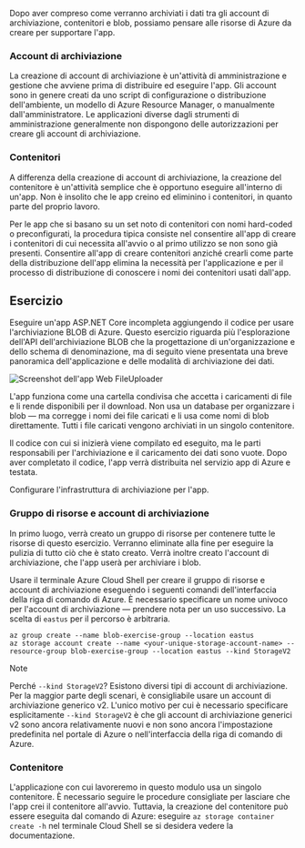 Dopo aver compreso come verranno archiviati i dati tra gli account di archiviazione, contenitori e blob, possiamo pensare alle risorse di Azure da creare per supportare l'app.

### <a name="storage-accounts"></a>Account di archiviazione

La creazione di account di archiviazione è un'attività di amministrazione e gestione che avviene prima di distribuire ed eseguire l'app. Gli account sono in genere creati da uno script di configurazione o distribuzione dell'ambiente, un modello di Azure Resource Manager, o manualmente dall'amministratore. Le applicazioni diverse dagli strumenti di amministrazione generalmente non dispongono delle autorizzazioni per creare gli account di archiviazione.

### <a name="containers"></a>Contenitori

A differenza della creazione di account di archiviazione, la creazione del contenitore è un'attività semplice che è opportuno eseguire all'interno di un'app. Non è insolito che le app creino ed eliminino i contenitori, in quanto parte del proprio lavoro.

Per le app che si basano su un set noto di contenitori con nomi hard-coded o preconfigurati, la procedura tipica consiste nel consentire all'app di creare i contenitori di cui necessita all'avvio o al primo utilizzo se non sono già presenti. Consentire all'app di creare contenitori anziché crearli come parte della distribuzione dell'app elimina la necessità per l'applicazione e per il processo di distribuzione di conoscere i nomi dei contenitori usati dall'app.

## <a name="exercise"></a>Esercizio

Eseguire un'app ASP.NET Core incompleta aggiungendo il codice per usare l'archiviazione BLOB di Azure. Questo esercizio riguarda più l'esplorazione dell'API dell'archiviazione BLOB che la progettazione di un'organizzazione e dello schema di denominazione, ma di seguito viene presentata una breve panoramica dell'applicazione e delle modalità di archiviazione dei dati.

![Screenshot dell'app Web FileUploader](../media-drafts/fileuploader-with-files.PNG)

L'app funziona come una cartella condivisa che accetta i caricamenti di file e li rende disponibili per il download. Non usa un database per organizzare i blob &mdash; ma corregge i nomi dei file caricati e li usa come nomi di blob direttamente. Tutti i file caricati vengono archiviati in un singolo contenitore.

Il codice con cui si inizierà viene compilato ed eseguito, ma le parti responsabili per l'archiviazione e il caricamento dei dati sono vuote. Dopo aver completato il codice, l'app verrà distribuita nel servizio app di Azure e testata.

Configurare l'infrastruttura di archiviazione per l'app.

### <a name="resource-group-and-storage-account"></a>Gruppo di risorse e account di archiviazione

In primo luogo, verrà creato un gruppo di risorse per contenere tutte le risorse di questo esercizio. Verranno eliminate alla fine per eseguire la pulizia di tutto ciò che è stato creato. Verrà inoltre creato l'account di archiviazione, che l'app userà per archiviare i blob.

Usare il terminale Azure Cloud Shell per creare il gruppo di risorse e account di archiviazione eseguendo i seguenti comandi dell'interfaccia della riga di comando di Azure. È necessario specificare un nome univoco per l'account di archiviazione &mdash; prendere nota per un uso successivo. La scelta di `eastus` per il percorso è arbitraria.

```console
az group create --name blob-exercise-group --location eastus
az storage account create --name <your-unique-storage-account-name> --resource-group blob-exercise-group --location eastus --kind StorageV2
```

> [!NOTE]
> Perché `--kind StorageV2`? Esistono diversi tipi di account di archiviazione. Per la maggior parte degli scenari, è consigliabile usare un account di archiviazione generico v2. L'unico motivo per cui è necessario specificare esplicitamente `--kind StorageV2` è che gli account di archiviazione generici v2 sono ancora relativamente nuovi e non sono ancora l'impostazione predefinita nel portale di Azure o nell'interfaccia della riga di comando di Azure.

### <a name="container"></a>Contenitore

L'applicazione con cui lavoreremo in questo modulo usa un singolo contenitore. È necessario seguire le procedure consigliate per lasciare che l'app crei il contenitore all'avvio. Tuttavia, la creazione del contenitore può essere eseguita dal comando di Azure: eseguire `az storage container create -h` nel terminale Cloud Shell se si desidera vedere la documentazione.